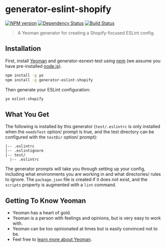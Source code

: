 # generator-eslint-shopify

[![NPM version][npm-image]][npm-url] [![Dependency Status][daviddm-image]][daviddm-url] [![Build Status][travis-image]][travis-url]

> A Yeoman generator for creating a Shopify-focused ESLint config.

## Installation

First, install [Yeoman](http://yeoman.io) and generator-esnext-test using [npm](https://www.npmjs.com/) (we assume you have pre-installed [node.js](https://nodejs.org/)).

```bash
npm install -g yo
npm install -g generator-eslint-shopify
```

Then generate your ESLint configuration:

```bash
yo eslint-shopify
```

## What You Get

The following is installed by this generator (`test/.eslintrc` is only installed when the `needsTest` option/ prompt is true, and the test directory can be configured with the `testDir` option/ prompt):

```
|-- .eslintrc
|-- .eslintignore
|-- test/
  |-- .eslintrc
```

The generator prompts will take you through setting up your config, including what environments you are working in and what directories/ rules to ignore. The `package.json` file is created if it does not exist, and the `scripts` property is augmented with a `lint` command.

## Getting To Know Yeoman

 * Yeoman has a heart of gold.
 * Yeoman is a person with feelings and opinions, but is very easy to work with.
 * Yeoman can be too opinionated at times but is easily convinced not to be.
 * Feel free to [learn more about Yeoman](http://yeoman.io/).

[npm-image]: https://badge.fury.io/js/generator-eslint-shopify.svg
[npm-url]: https://npmjs.org/package/generator-eslint-shopify

[daviddm-image]: https://david-dm.org/Shopify/generator-eslint-shopify.svg?theme=shields.io
[daviddm-url]: https://david-dm.org/Shopify/generator-eslint-shopify

[travis-image]: https://travis-ci.org/Shopify/generator-eslint-shopify.svg?branch=master
[travis-url]: https://travis-ci.org/Shopify/generator-eslint-shopify
